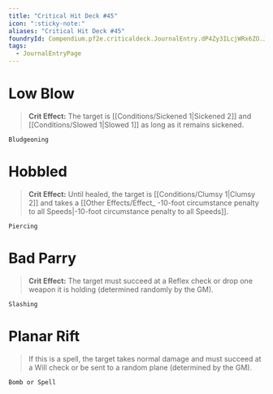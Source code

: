 ```yaml
---
title: "Critical Hit Deck #45"
icon: ":sticky-note:"
aliases: "Critical Hit Deck #45"
foundryId: Compendium.pf2e.criticaldeck.JournalEntry.dP4Zy3ILcjWRx6ZO.JournalEntryPage.EkWqEdr5GVmYQOKx
tags:
  - JournalEntryPage
---
```

# Low Blow

> **Crit Effect:** The target is [[Conditions/Sickened 1|Sickened 2]] and [[Conditions/Slowed 1|Slowed 1]] as long as it remains sickened.

`Bludgeoning`

# Hobbled

> **Crit Effect:** Until healed, the target is [[Conditions/Clumsy 1|Clumsy 2]] and takes a [[Other Effects/Effect\_ -10-foot circumstance penalty to all Speeds|-10-foot circumstance penalty to all Speeds]].

`Piercing`

# Bad Parry

> **Crit Effect:** The target must succeed at a Reflex check or drop one weapon it is holding (determined randomly by the GM).

`Slashing`

# Planar Rift

> If this is a spell, the target takes normal damage and must succeed at a Will check or be sent to a random plane (determined by the GM).

`Bomb or Spell`